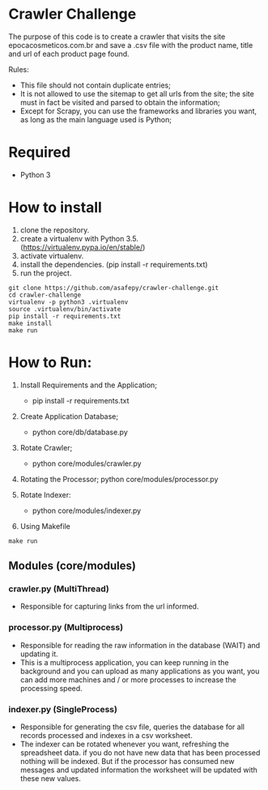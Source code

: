 # Crawler Challenge

The purpose of this code is to create a crawler that visits the site epocacosmeticos.com.br and save a .csv file with the product name, title and url of each product page found.

Rules:
 
 - This file should not contain duplicate entries;
 - It is not allowed to use the sitemap to get all urls from the site; the site must in fact be visited and parsed to obtain the information;
 - Except for Scrapy, you can use the frameworks and libraries you want, as long as the main language used is Python;
 
 
# Required
 - Python 3
 
# How to install

 1. clone the repository.
 2. create a virtualenv with Python 3.5. (https://virtualenv.pypa.io/en/stable/)
 3. activate virtualenv.
 4. install the dependencies. (pip install -r requirements.txt)
 5. run the project.
 
 ```console
 git clone https://github.com/asafepy/crawler-challenge.git
 cd crawler-challenge
 virtualenv -p python3 .virtualenv
 source .virtualenv/bin/activate
 pip install -r requirements.txt
 make install
 make run
```

# How to Run:

1. Install Requirements and the Application;  
	- pip install -r requirements.txt
 
2. Create Application Database;
	- python core/db/database.py
 
3. Rotate Crawler;  
	- python core/modules/crawler.py
        
4. Rotating the Processor;
	python core/modules/processor.py

5. Rotate Indexer:
	- python core/modules/indexer.py

7. Using Makefile
	
```console
make run
```

## Modules (core/modules) 
 
### crawler.py (MultiThread)
- Responsible for capturing links from the url informed.



### processor.py (Multiprocess)
- Responsible for reading the raw information in the database (WAIT) and updating it.
- This is a multiprocess application, you can keep running in the background and you can upload as many applications as you want, you can add more machines and / or more processes to increase the processing speed.


### indexer.py (SingleProcess)
- Responsible for generating the csv file, queries the database for all records processed and indexes in a csv worksheet.
- The indexer can be rotated whenever you want, refreshing the spreadsheet data. if you do not have new data that has been processed nothing will be indexed. But if the processor has consumed new messages and updated information the worksheet will be updated with these new values.